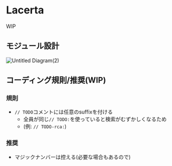 # Lacerta
WIP
## モジュール設計

![Untitled Diagram(2)](https://github.com/lacerta-doc/Lacerta/assets/66072112/9daabaca-5cdc-49f8-ac66-196c588a47c9)


## コーディング規則/推奨(WIP)
### 規則
- `// TODO`コメントには任意のsuffixを付ける
  - 全員が同じ`// TODO:`を使っていると検索がむずかしくなるため
  - (例: `// TODO-rca:`)
### 推奨
- マジックナンバーは控える(必要な場合もあるので)

